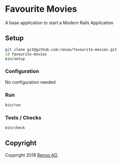 # Favourite Movies

A base application to start a Modern Rails Application

## Setup

```sh
git clone git@github.com:renuo/favourite-movies.git
cd favourite-movies
bin/setup
```

### Configuration

No configuration needed

### Run

```sh
bin/run
```

### Tests / Checks

```sh
bin/check
```

## Copyright

Coypright 2018 [Renuo AG](https://www.renuo.ch/).
